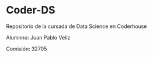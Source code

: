 # Coder-DS

Repositorio de la cursada de Data Science en Coderhouse

Alumnno: Juan Pablo Veliz

Comisión: 32705
